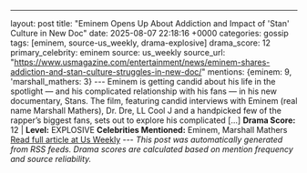 ---
layout: post
title: "Eminem Opens Up About Addiction and Impact of 'Stan' Culture in New Doc"
date: 2025-08-07 22:18:16 +0000
categories: gossip
tags: [eminem, source-us_weekly, drama-explosive]
drama_score: 12
primary_celebrity: eminem
source: us_weekly
source_url: "https://www.usmagazine.com/entertainment/news/eminem-shares-addiction-and-stan-culture-struggles-in-new-doc/"
mentions: {eminem: 9, 'marshall_mathers: 3} --- Eminem is getting candid about his life in the spotlight — and his complicated relationship with his fans — in his new documentary, Stans. The film, featuring candid interviews with Eminem (real name Marshall Mathers), Dr. Dre, LL Cool J and a handpicked few of the rapper’s biggest fans, sets out to explore his complicated […] **Drama Score:** 12 | **Level:** EXPLOSIVE **Celebrities Mentioned:** Eminem, Marshall Mathers [Read full article at Us Weekly](https://www.usmagazine.com/entertainment/news/eminem-shares-addiction-and-stan-culture-struggles-in-new-doc/) --- *This post was automatically generated from RSS feeds. Drama scores are calculated based on mention frequency and source reliability.*